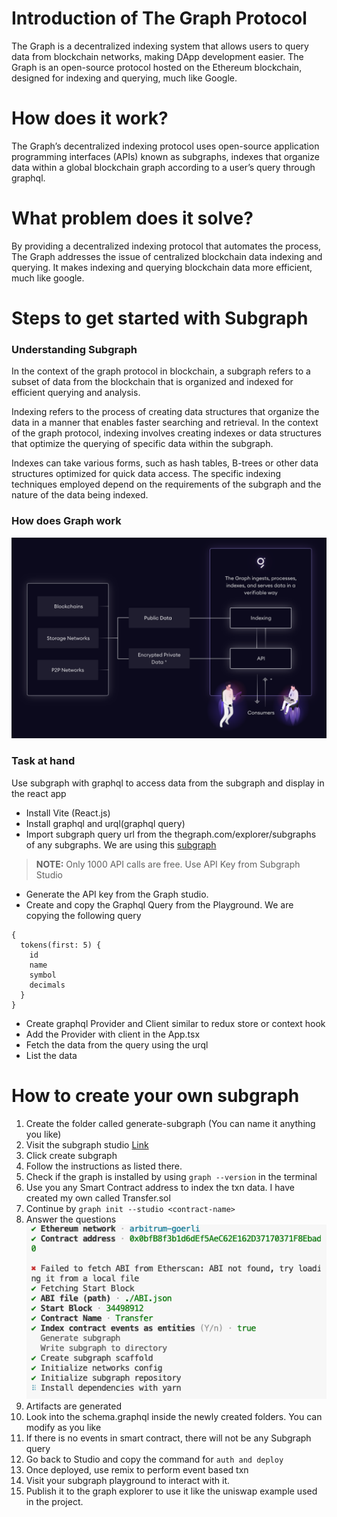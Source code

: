 # Introduction of The Graph Protocol

The Graph is a decentralized indexing system that allows users to query data from blockchain networks, making DApp development easier. The Graph is an open-source protocol hosted on the Ethereum blockchain, designed for indexing and querying, much like Google.

# How does it work?

The Graph’s decentralized indexing protocol uses open-source application programming interfaces (APIs) known as subgraphs, indexes that organize data within a global blockchain graph according to a user’s query through graphql.

# What problem does it solve?

By providing a decentralized indexing protocol that automates the process, The Graph addresses the issue of centralized blockchain data indexing and querying. It makes indexing and querying blockchain data more efficient, much like google.

# Steps to get started with Subgraph

### Understanding Subgraph

In the context of the graph protocol in blockchain, a subgraph refers to a subset of data from the blockchain that is organized and indexed for efficient querying and analysis.

Indexing refers to the process of creating data structures that organize the data in a manner that enables faster searching and retrieval. In the context of the graph protocol, indexing involves creating indexes or data structures that optimize the querying of specific data within the subgraph.

Indexes can take various forms, such as hash tables, B-trees or other data structures optimized for quick data access. The specific indexing techniques employed depend on the requirements of the subgraph and the nature of the data being indexed.

### How does Graph work

![The Graph](./images/the-graph-crypto-workflow.png)

### Task at hand

Use subgraph with graphql to access data from the subgraph and display in the react app

- Install Vite (React.js)
- Install graphql and urql(graphql query)
- Import subgraph query url from the thegraph.com/explorer/subgraphs of any subgraphs. We are using this [subgraph](https://thegraph.com/explorer/subgraphs/8sE6rTNkPhzZXZC6c8UQy2ghFTu5PPdGauwUBm4t7HZ1?view=Playground&chain=mainnet)

> **NOTE:** Only 1000 API calls are free. Use API Key from Subgraph Studio

- Generate the API key from the Graph studio.
- Create and copy the Graphql Query from the Playground. We are copying the following query

```gql
{
  tokens(first: 5) {
    id
    name
    symbol
    decimals
  }
}
```

- Create graphql Provider and Client similar to redux store or context hook
- Add the Provider with client in the App.tsx
- Fetch the data from the query using the urql
- List the data

# How to create your own subgraph

1. Create the folder called generate-subgraph (You can name it anything you like)
2. Visit the subgraph studio [Link](thegraph.com/studio)
3. Click create subgraph
4. Follow the instructions as listed there.
5. Check if the graph is installed by using `graph --version` in the terminal
6. Use you any Smart Contract address to index the txn data. I have created my own called Transfer.sol
7. Continue by `graph init --studio <contract-name>`
8. Answer the questions
   ![Question](./images/generate-subgraph.png)
9. Artifacts are generated
10. Look into the schema.graphql inside the newly created folders. You can modify as you like
11. If there is no events in smart contract, there will not be any Subgraph query
12. Go back to Studio and copy the command for `auth and deploy`
13. Once deployed, use remix to perform event based txn
14. Visit your subgraph playground to interact with it.
15. Publish it to the graph explorer to use it like the uniswap example used in the project.
